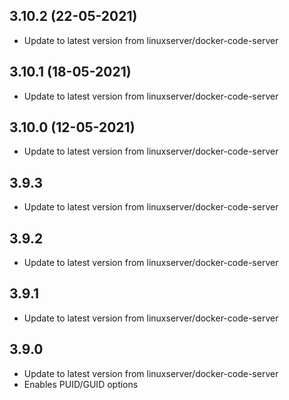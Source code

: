 
## 3.10.2 (22-05-2021)
- Update to latest version from linuxserver/docker-code-server

## 3.10.1 (18-05-2021)
- Update to latest version from linuxserver/docker-code-server

## 3.10.0 (12-05-2021)
- Update to latest version from linuxserver/docker-code-server

## 3.9.3
- Update to latest version from linuxserver/docker-code-server

## 3.9.2
- Update to latest version from linuxserver/docker-code-server

## 3.9.1
- Update to latest version from linuxserver/docker-code-server

## 3.9.0
- Update to latest version from linuxserver/docker-code-server
- Enables PUID/GUID options
